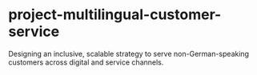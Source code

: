 # project-multilingual-customer-service
Designing an inclusive, scalable strategy to serve non-German-speaking customers across digital and service channels.

